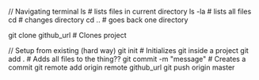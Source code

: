 // Navigating terminal
ls           # lists files in current directory
ls -la       # lists all files
cd           # changes directory
cd ..        # goes back one directory


git clone github_url  # Clones project

// Setup from existing (hard way)
git init                    # Initializes git inside a project
git add .                   # Adds all files to the thing??
git commit -m "message"     # Creates a commit
git remote add origin remote github_url
git push origin master
